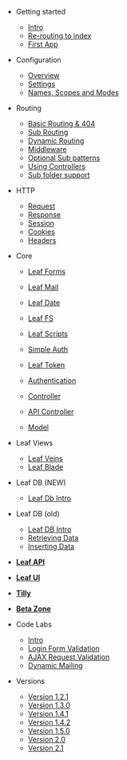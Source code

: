* Getting started
  * [Intro](2.1/intro/)
  * [Re-routing to index](2.1/intro/htaccess.md)
  * [First App](2.1/intro/first.md)

* Configuration
  * [Overview](2.1/config/)
  * [Settings](2.1/config/settings.md)
  * [Names, Scopes and Modes](2.1/config/nsm.md)

* Routing
  * [Basic Routing & 404](2.1/routing/)
  * [Sub Routing](2.1/routing/sub-routing.md)
  * [Dynamic Routing](2.1/routing/dynamic.md)
  * [Middleware](2.1/routing/middleware.md)
  * [Optional Sub patterns](2.1/routing/sub-patterns.md)
  * [Using Controllers](2.1/routing/controller.md)
  * [Sub folder support](2.1/routing/sub-folder.md)

* HTTP
  * [Request](2.1/http/request.md)
  * [Response](2.1/http/response.md)
  * [Session](2.1/http/session.md)
  * [Cookies](2.1/http/cookies.md)
  * [Headers](2.1/http/headers.md)

* Core
  * [Leaf Forms](2.1/core/forms.md)
  * [Leaf Mail](2.1/core/mail.md)
  * [Leaf Date](2.1/core/date.md)
  * [Leaf FS](2.1/core/fs.md)
  * [Leaf Scripts](2.1/core/scripts.md)
  
  * [Simple Auth](2.1/core/auth.md)
  * [Leaf Token](2.1/core/token.md)
  * [Authentication](2.1/core/authentication.md)
  
  * [Controller](2.1/core/controller.md)
  * [API Controller](2.1/core/api-controller.md)
  * [Model](2.1/core/model.md)

* Leaf Views
  * [Leaf Veins](2.1/views/veins.md)
  * [Leaf Blade](2.1/views/blade.md)

* Leaf DB (NEW)
  * [Leaf Db Intro](2.1/db/)

* Leaf DB (old)
  * [Leaf DB Intro](2.1/database/)
  * [Retrieving Data](2.1/database/select)
  * [Inserting Data](2.1/database/insert)

* [**Leaf API**](leaf-api/)

* [**Leaf UI**](ui/)

* [**Tilly**](tilly/)

* [**Beta Zone**](2.1/beta-zone/)

* Code Labs
  * [Intro](codelabs/)
  * [Login Form Validation](codelabs/v2.x/form-validation/login/)
  * [AJAX Request Validation](codelabs/v2.x/form-validation/ajax/)
  * [Dynamic Mailing](codelabs/v2.x/mail/dynamic-mail-templating/)
  
* Versions
  * [Version 1.2.1](https://leaf-docs.netlify.com/v1.2.1/index.html)
  * [Version 1.3.0](https://leaf-docs.netlify.com/v1.3.0/index.html)
  * [Version 1.4.1](https://leaf-docs.netlify.com/v1.4.1/index.html)
  * [Version 1.4.2](https://leaf-docs.netlify.com/v1.4.2/index.html)
  * [Version 1.5.0](https://leaf-docs.netlify.com/v1.5.0/index.html)
  * [Version 2.0](2.0/)
  * [Version 2.1](2.1/)
